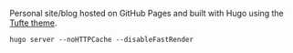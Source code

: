 Personal site/blog hosted on GitHub Pages and built with Hugo using the [Tufte theme](https://hugo-tufte.netlify.app/).

`hugo server --noHTTPCache --disableFastRender`
